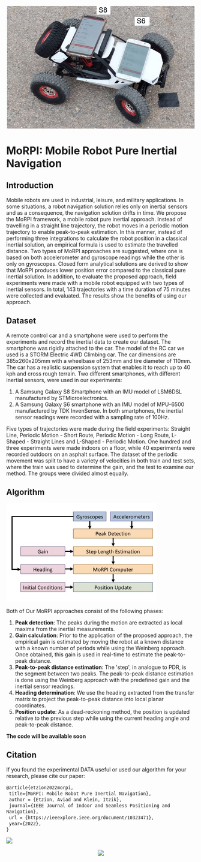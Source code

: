 <p align="center">
<img src="/figures/RC_car_2_phones.jpg" alt="RC Car" width="500">
</p>

# MoRPI: Mobile Robot Pure Inertial Navigation

## Introduction

Mobile robots are used in industrial, leisure, and military applications.  In some situations, a robot navigation solution relies only on inertial sensors 
and as a consequence, the navigation solution drifts in time.
We propose the MoRPI framework, a mobile robot pure inertial approach. Instead of travelling in a straight line trajectory, the robot moves 
in a periodic motion trajectory to enable peak-to-peak estimation. In this manner, instead of performing three integrations to calculate the robot position 
in a classical inertial solution, an empirical formula is used to estimate the travelled distance. Two types of MoRPI approaches are suggested, where one is 
based on both accelerometer and gyroscope readings while the other is only on gyroscopes. Closed form analytical solutions are derived to show that MoRPI 
produces lower position error compared to the classical pure inertial solution. In addition, to evaluate the proposed approach, field experiments were made 
with a mobile robot equipped with two types of inertial sensors. In total, 143 trajectories with a time duration of 75 minutes were collected and evaluated. 
The results show the benefits of using our approach. 

## Dataset

A remote control car and a smartphone were used to perform the experiments and record the inertial data to create our dataset. The smartphone was rigidly 
attached to the car. The model of the RC car we used is a STORM Electric 4WD Climbing car. The car dimensions are 385x260x205mm with a wheelbase of 253mm 
and tire diameter of 110mm. The car has a realistic suspension system that enables it to reach up to 40 kph and cross rough terrain.
Two different smartphones, with different inertial sensors, were used in our experiments: 
  1. A Samsung Galaxy S8 Smartphone with an IMU model of LSM6DSL manufactured by STMicroelectronics. 
  2. A Samsung Galaxy S6 smartphone with an IMU model of MPU-6500 manufactured by TDK InvenSense.
In both smartphones, the inertial sensor readings were recorded with a sampling rate of 100Hz.

Five types of trajectories were made during the field experiments: Straight Line, Periodic Motion - Short Route, Periodic Motion - Long Route, L-Shaped - Straight Lines
and L-Shaped - Periodic Motion.
One hundred and three experiments were made indoors on a floor, while 40 experiments were recorded outdoors on an asphalt surface. The dataset of the periodic 
movement was split to have a variety of velocities in both train and test sets, where the train was used to determine the gain, and the test to examine our method. 
The groups were divided almost equally.

## Algorithm

<img alt="MoRPI Scheme" src="/figures/MoRPI_scheme.jpg" width="400">

Both of Our MoRPI approaches consist of the following phases:
  1. **Peak detection**: The peaks during the motion are extracted as local maxima from the inertial measurements.
  2. **Gain calculation**: Prior to the application of the proposed approach, the empirical gain is estimated by moving the robot at a known distance with a known 
     number of periods while using the Weinberg approach. Once obtained, this gain is used in real-time to estimate the peak-to-peak distance.
  3. **Peak-to-peak distance estimation**: The 'step', in analogue to PDR, is the segment between two peaks. The peak-to-peak distance estimation is done using the 
     Weinberg approach with the predefined gain and the inertial sensor readings.
  4. **Heading determination**: We use the heading extracted from the transfer matrix to project the peak-to-peak distance into local planar coordinates.
  5. **Position update**: As a dead-reckoning method, the position is updated relative to the previous step while using the current heading angle and peak-to-peak 
     distance.
     
 **The code will be available soon**
 
 ## Citation
 
 If you found the experimental DATA useful or used our algorithm for your research, please cite our paper:
 ```
 @article{etzion2022morpi,
  title={MoRPI: Mobile Robot Pure Inertial Navigation},
  author = {Etzion, Aviad and Klein, Itzik},
  journal={IEEE Journal of Indoor and Seamless Positioning and Navigation},
  url = {https://ieeexplore.ieee.org/document/10323471},
  year={2022},
}
 ```
 
 [<img src=https://upload.wikimedia.org/wikipedia/commons/thumb/a/a8/ArXiv_web.svg/250px-ArXiv_web.svg.png width=70/>](https://arxiv.org/abs/2207.02982)
 
<p align="center">
<img src="https://github.com/ansfl/MEMS-IMU-Denoising/blob/main/figrues/Logo.png?raw=true" width="500" class="center"/>
</p>


